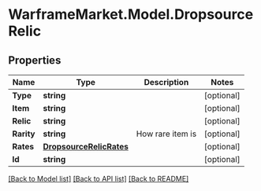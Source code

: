 # WarframeMarket.Model.DropsourceRelic

## Properties

Name | Type | Description | Notes
------------ | ------------- | ------------- | -------------
**Type** | **string** |  | [optional] 
**Item** | **string** |  | [optional] 
**Relic** | **string** |  | [optional] 
**Rarity** | **string** | How rare item is | [optional] 
**Rates** | [**DropsourceRelicRates**](DropsourceRelicRates.md) |  | [optional] 
**Id** | **string** |  | [optional] 

[[Back to Model list]](../README.md#documentation-for-models) [[Back to API list]](../README.md#documentation-for-api-endpoints) [[Back to README]](../README.md)

